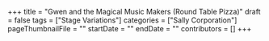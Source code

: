+++
title = "Gwen and the Magical Music Makers (Round Table Pizza)"
draft = false
tags = ["Stage Variations"]
categories = ["Sally Corporation"]
pageThumbnailFile = ""
startDate = ""
endDate = ""
contributors = []
+++
